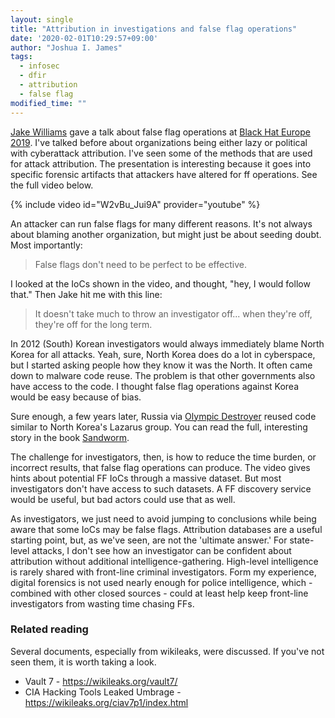 ```yaml
---
layout: single
title: "Attribution in investigations and false flag operations"
date: '2020-02-01T10:29:57+09:00'
author: "Joshua I. James"
tags:
  - infosec
  - dfir
  - attribution
  - false flag
modified_time: ""
---
```


[Jake Williams](https://twitter.com/MalwareJake) gave a talk about false flag operations at [Black Hat Europe 2019](https://www.blackhat.com/eu-19/briefings/schedule/#conducting-a-successful-false-flag-cyber-operation-blame-it-on-china-17976). I've talked before about organizations being either lazy or political with cyberattack attribution. I've seen some of the methods that are used for attack attribution. The presentation is interesting because it goes into specific forensic artifacts that attackers have altered for ff operations. See the full video below.

{% include video id="W2vBu_Jui9A" provider="youtube" %}

An attacker can run false flags for many different reasons. It's not always about blaming another organization, but might just be about seeding doubt. Most importantly:

>False flags don't need to be perfect to be effective.

I looked at the IoCs shown in the video, and thought, "hey, I would follow that." Then Jake hit me with this line:

>It doesn't take much to throw an investigator off... when they're off, they're off for the long term.

In 2012 (South) Korean investigators would always immediately blame North Korea for all attacks. Yeah, sure, North Korea does do a lot in cyberspace, but I started asking people how they know it was the North. It often came down to malware code reuse.  The problem is that other governments also have access to the code. I thought false flag operations against Korea would be easy because of bias.

Sure enough, a few years later, Russia via [Olympic Destroyer](https://www.wired.com/story/untold-story-2018-olympics-destroyer-cyberattack/) reused code similar to North Korea's Lazarus group. You can read the full, interesting story in the book [Sandworm](https://amzn.to/37NaAC7).

The challenge for investigators, then, is how to reduce the time burden, or incorrect results, that false flag operations can produce. The video gives hints about potential FF IoCs through a massive dataset. But most investigators don't have access to such datasets. A FF discovery service would be useful, but bad actors could use that as well.

As investigators, we just need to avoid jumping to conclusions while being aware that some IoCs may be false flags. Attribution databases are a useful starting point, but, as we've seen, are not the 'ultimate answer.' For state-level attacks, I don't see how an investigator can be confident about attribution without additional intelligence-gathering. High-level intelligence is rarely shared with front-line criminal investigators. Form my experience, digital forensics is not used nearly enough for police intelligence, which - combined with other closed sources - could at least help keep front-line investigators from wasting time chasing FFs.

### Related reading

Several documents, especially from wikileaks, were discussed. If you've not seen them, it is worth taking a look.

* Vault 7 - https://wikileaks.org/vault7/
* CIA Hacking Tools Leaked Umbrage - https://wikileaks.org/ciav7p1/index.html
